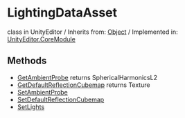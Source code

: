 # LightingDataAsset
class in UnityEditor
 / Inherits from: <a href="https://docs.unity3d.com/6000.1/Documentation/ScriptReference/Object.html">Object</a> / Implemented in: <a href="https://docs.unity3d.com/6000.1/Documentation/ScriptReference/UnityEditor.CoreModule.html">UnityEditor.CoreModule</a>

## Methods
- <a href="https://docs.unity3d.com/6000.1/Documentation/ScriptReference/LightingDataAsset.GetAmbientProbe.html">GetAmbientProbe</a> returns SphericalHarmonicsL2
- <a href="https://docs.unity3d.com/6000.1/Documentation/ScriptReference/LightingDataAsset.GetDefaultReflectionCubemap.html">GetDefaultReflectionCubemap</a> returns Texture
- <a href="https://docs.unity3d.com/6000.1/Documentation/ScriptReference/LightingDataAsset.SetAmbientProbe.html">SetAmbientProbe</a>
- <a href="https://docs.unity3d.com/6000.1/Documentation/ScriptReference/LightingDataAsset.SetDefaultReflectionCubemap.html">SetDefaultReflectionCubemap</a>
- <a href="https://docs.unity3d.com/6000.1/Documentation/ScriptReference/LightingDataAsset.SetLights.html">SetLights</a>
